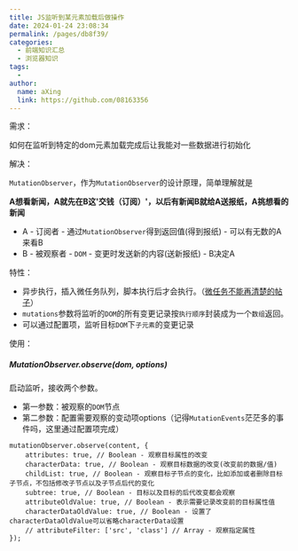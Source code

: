 ```yaml
---
title: JS监听到某元素加载后做操作
date: 2024-01-24 23:08:34
permalink: /pages/db8f39/
categories:
  - 前端知识汇总
  - 浏览器知识
tags:
  - 
author: 
  name: aXing
  link: https://github.com/08163356
---
```





需求：

如何在监听到特定的dom元素加载完成后让我能对一些数据进行初始化

解决：

`MutationObserver`，作为`MutationObserver`的设计原理，简单理解就是

**A想看新闻，A就先在B这'交钱（订阅）'，以后有新闻B就给A送报纸，A挑想看的新闻**

- A - 订阅者 - 通过`MutationObserver`得到返回值(得到报纸) - 可以有无数的A来看B
- B - 被观察者 - `DOM` - 变更时发送新的内容(送新报纸) - B决定A
<!-- more -->

特性：

- 异步执行，插入微任务队列，脚本执行后才会执行。（[微任务不能再清楚的帖子](https://juejin.cn/post/6844903919789801486)）
- `mutations`参数将监听的`DOM`的所有变更记录按`执行顺序`封装成为一个`数组`返回。
- 可以通过配置项，监听目标`DOM`下`子元素`的变更记录

使用：

##### MutationObserver.observe(dom, options)

启动监听，接收两个参数。

- 第一参数：被观察的`DOM`节点
- 第二参数：配置需要观察的变动项options（记得`MutationEvents`茫茫多的事件吗，这里通过配置项完成）

```
mutationObserver.observe(content, {
    attributes: true, // Boolean - 观察目标属性的改变
    characterData: true, // Boolean - 观察目标数据的改变(改变前的数据/值)
    childList: true, // Boolean - 观察目标子节点的变化，比如添加或者删除目标子节点，不包括修改子节点以及子节点后代的变化
    subtree: true, // Boolean - 目标以及目标的后代改变都会观察
    attributeOldValue: true, // Boolean - 表示需要记录改变前的目标属性值
    characterDataOldValue: true, // Boolean - 设置了characterDataOldValue可以省略characterData设置
    // attributeFilter: ['src', 'class'] // Array - 观察指定属性
});

```

